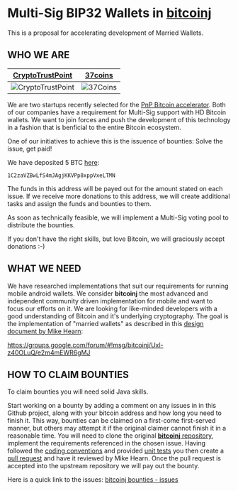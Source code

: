 Multi-Sig BIP32 Wallets in [bitcoinj](https://github.com/bitcoinj/bitcoinj)
=================

This is a proposal for accelerating development of Married Wallets.

WHO WE ARE
----------
[CryptoTrustPoint](http://www.cryptotrustpoint.com) | [37coins](https://www.37coins.com)
--- | ---
![CryptoTrustPoint](https://raw.github.com/Btc4All/bitcoinj-bounties/master/img/ctp.png "CryptoTrustPoint") | ![37Coins](https://raw.github.com/Btc4All/bitcoinj-bounties/master/img/37coins.png "37Coins")

We are two startups recently selected for the [PnP Bitcoin accelerator](http://www.coindesk.com/plug-play-unveils-bitcoin-startup-incubator-expert-mentors/). Both of our companies have a requirement for Multi-Sig support with HD Bitcoin wallets. We want to join forces and push the development of this technology in a fashion that is benficial to the entire Bitcoin ecosystem. 

One of our initiatives to achieve this is the issuence of bounties: Solve the issue, get paid!

We have deposited 5 BTC [here](https://blockchain.info/address/1C2zaVZBwLfS4mJAgjKKVPp8xppVxeLTMN):
```
1C2zaVZBwLfS4mJAgjKKVPp8xppVxeLTMN
```

The funds in this address will be payed out for the amount stated on each issue. If we receive more donations to this address, we will create additional tasks and assign the funds and bounties to them.

As soon as technically feasible, we will implement a Multi-Sig voting pool to distribute the bounties.

If you don't have the right skills, but love Bitcoin, we will graciously accept donations   :-)


WHAT WE NEED
------------
We have researched implementations that suit our requirements for running mobile android wallets. We consider **bitcoinj** the most advanced and independent community driven implementation for mobile and want to focus our efforts on it. We are looking for like-minded developers with a good understanding of Bitcoin and it's underlying cryptography. The goal is the implementation of "married wallets" as described in this [design document by Mike Hearn](https://groups.google.com/forum/#!msg/bitcoinj/Uxl-z40OLuQ/e2m4mEWR6gMJ):

https://groups.google.com/forum/#!msg/bitcoinj/Uxl-z40OLuQ/e2m4mEWR6gMJ


HOW TO CLAIM BOUNTIES
---------------------
To claim bounties you will need solid Java skills.

Start working on a bounty by adding a comment on any issues in in this Github project, along with your bitcoin address and how long you need to finish it. This way, bounties can be claimed on a first-come first-served manner, but others may attempt it if the original claimer cannot finish it in a reasonable time. You will need to clone the original [**bitcoinj** repository](https://github.com/bitcoinj/bitcoinj), implement the requirements referenced in the chosen issue. Having followed the [coding conventions](https://code.google.com/p/bitcoinj/wiki/CodingConventions) and provided [unit tests](http://en.wikipedia.org/wiki/Unit_testing) you then create a [pull request](https://help.github.com/articles/using-pull-requests) and have it reviewed by Mike Hearn. Once the pull request is accepted into the upstream repository we will pay out the bounty.

Here is a quick link to the issues: [bitcoinj bounties - issues](https://github.com/Btc4All/bitcoinj-bounties/issues?direction=asc&page=1&sort=created&state=open)

